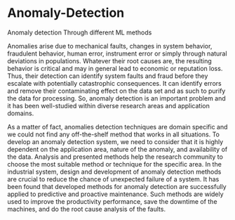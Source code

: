 # Anomaly-Detection
Anomaly detection Through different ML methods

Anomalies arise due to mechanical faults, changes in system behavior, fraudulent behavior, human error, instrument error or simply through natural deviations in populations. Whatever their root causes are, the resulting behavior is critical and may in general lead to economic or reputation loss. Thus, their detection can identify system faults and fraud before they escalate with potentially catastrophic consequences. It can identify errors and remove their contaminating effect on the data set and as such to purify the data for processing. So, anomaly detection is an important problem and it has been well-studied within diverse research areas and application domains.

As a matter of fact, anomalies detection techniques are domain specific and we could not find any off-the-shelf method that works in all situations. To develop an anomaly detection system, we need to consider that it is highly dependent on the application area, nature of the anomaly, and availability of the data. Analysis and presented methods help the research community to choose the most suitable method or technique for the specific area. In the industrial system, design and development of anomaly detection methods are crucial to reduce the chance of unexpected failure of a system. It has been found that developed methods for anomaly detection are successfully applied to predictive and proactive maintenance. Such methods are widely used to improve the productivity performance, save the downtime of the machines, and do the root cause analysis of the faults.

